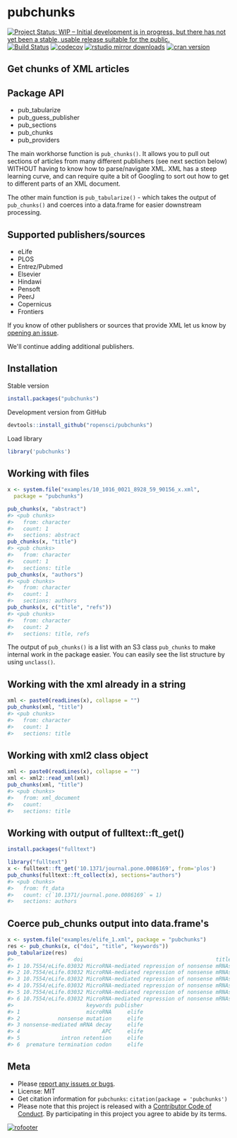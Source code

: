 

pubchunks
=========

[![Project Status: WIP – Initial development is in progress, but there has not yet been a stable, usable release suitable for the public.](https://www.repostatus.org/badges/latest/wip.svg)](https://www.repostatus.org/#wip)
[![Build Status](https://api.travis-ci.org/ropensci/pubchunks.svg)](https://travis-ci.org/ropensci/pubchunks)
[![codecov](https://codecov.io/gh/ropensci/pubchunks/branch/master/graph/badge.svg)](https://codecov.io/gh/ropensci/pubchunks)
[![rstudio mirror downloads](http://cranlogs.r-pkg.org/badges/pubchunks)](https://github.com/metacran/cranlogs.app)
[![cran version](https://www.r-pkg.org/badges/version/pubchunks)](https://cran.r-project.org/package=pubchunks)

## Get chunks of XML articles


## Package API

 - pub_tabularize
 - pub_guess_publisher
 - pub_sections
 - pub_chunks
 - pub_providers

The main workhorse function is `pub_chunks()`. It allows you to pull out sections of articles from many different publishers (see next section below) WITHOUT having to know how to parse/navigate XML. XML has a steep learning curve, and can require quite a bit of Googling to sort out how to get to different parts of an XML document. 

The other main function is `pub_tabularize()` - which takes the output of `pub_chunks()` and coerces into a data.frame for easier downstream processing.

## Supported publishers/sources

- eLife
- PLOS
- Entrez/Pubmed
- Elsevier
- Hindawi
- Pensoft
- PeerJ
- Copernicus
- Frontiers

If you know of other publishers or sources that provide XML let us know by [opening an issue](https://github.com/ropensci/pubchunks/issues).

We'll continue adding additional publishers.


## Installation

Stable version


```r
install.packages("pubchunks")
```

Development version from GitHub


```r
devtools::install_github("ropensci/pubchunks")
```

Load library


```r
library('pubchunks')
```

## Working with files


```r
x <- system.file("examples/10_1016_0021_8928_59_90156_x.xml", 
  package = "pubchunks")
```


```r
pub_chunks(x, "abstract")
#> <pub chunks>
#>   from: character
#>   count: 1
#>   sections: abstract
pub_chunks(x, "title")
#> <pub chunks>
#>   from: character
#>   count: 1
#>   sections: title
pub_chunks(x, "authors")
#> <pub chunks>
#>   from: character
#>   count: 1
#>   sections: authors
pub_chunks(x, c("title", "refs"))
#> <pub chunks>
#>   from: character
#>   count: 2
#>   sections: title, refs
```

The output of `pub_chunks()` is a list with an S3 class `pub_chunks` to make 
internal work in the package easier. You can easily see the list structure 
by using `unclass()`.

## Working with the xml already in a string


```r
xml <- paste0(readLines(x), collapse = "")
pub_chunks(xml, "title")
#> <pub chunks>
#>   from: character
#>   count: 1
#>   sections: title
```

## Working with xml2 class object


```r
xml <- paste0(readLines(x), collapse = "")
xml <- xml2::read_xml(xml)
pub_chunks(xml, "title")
#> <pub chunks>
#>   from: xml_document
#>   count: 
#>   sections: title
```

## Working with output of fulltext::ft_get()


```r
install.packages("fulltext")
```


```r
library("fulltext")
x <- fulltext::ft_get('10.1371/journal.pone.0086169', from='plos')
pub_chunks(fulltext::ft_collect(x), sections="authors")
#> <pub chunks>
#>   from: ft_data
#>   count: c(`10.1371/journal.pone.0086169` = 1)
#>   sections: authors
```

## Coerce pub_chunks output into data.frame's


```r
x <- system.file("examples/elife_1.xml", package = "pubchunks")
res <- pub_chunks(x, c("doi", "title", "keywords"))
pub_tabularize(res)
#>                   doi                                          title
#> 1 10.7554/eLife.03032 MicroRNA-mediated repression of nonsense mRNAs
#> 2 10.7554/eLife.03032 MicroRNA-mediated repression of nonsense mRNAs
#> 3 10.7554/eLife.03032 MicroRNA-mediated repression of nonsense mRNAs
#> 4 10.7554/eLife.03032 MicroRNA-mediated repression of nonsense mRNAs
#> 5 10.7554/eLife.03032 MicroRNA-mediated repression of nonsense mRNAs
#> 6 10.7554/eLife.03032 MicroRNA-mediated repression of nonsense mRNAs
#>                       keywords publisher
#> 1                     microRNA     elife
#> 2            nonsense mutation     elife
#> 3 nonsense-mediated mRNA decay     elife
#> 4                          APC     elife
#> 5             intron retention     elife
#> 6  premature termination codon     elife
```


## Meta

* Please [report any issues or bugs](https://github.com/ropensci/pubchunks/issues).
* License: MIT
* Get citation information for `pubchunks`: `citation(package = 'pubchunks')`
* Please note that this project is released with a [Contributor Code of Conduct](CODE_OF_CONDUCT.md). By participating in this project you agree to abide by its terms.

[![rofooter](https://ropensci.org/public_images/github_footer.png)](https://ropensci.org)
